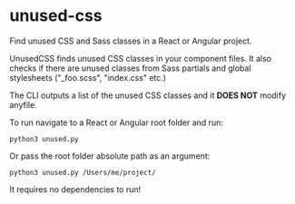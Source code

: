 # unused-css

Find unused CSS and Sass classes in a React or Angular project.

UnusedCSS finds unused CSS classes in your component files.
It also checks if there are unused classes from Sass partials and global stylesheets ("\_foo.scss", "index.css" etc.)

The CLI outputs a list of the unused CSS classes and it **DOES NOT** modify anyfile.

To run navigate to a React or Angular root folder and run:

```
python3 unused.py
```

Or pass the root folder absolute path as an argument:

```
python3 unused.py /Users/me/project/
```

It requires no dependencies to run!
